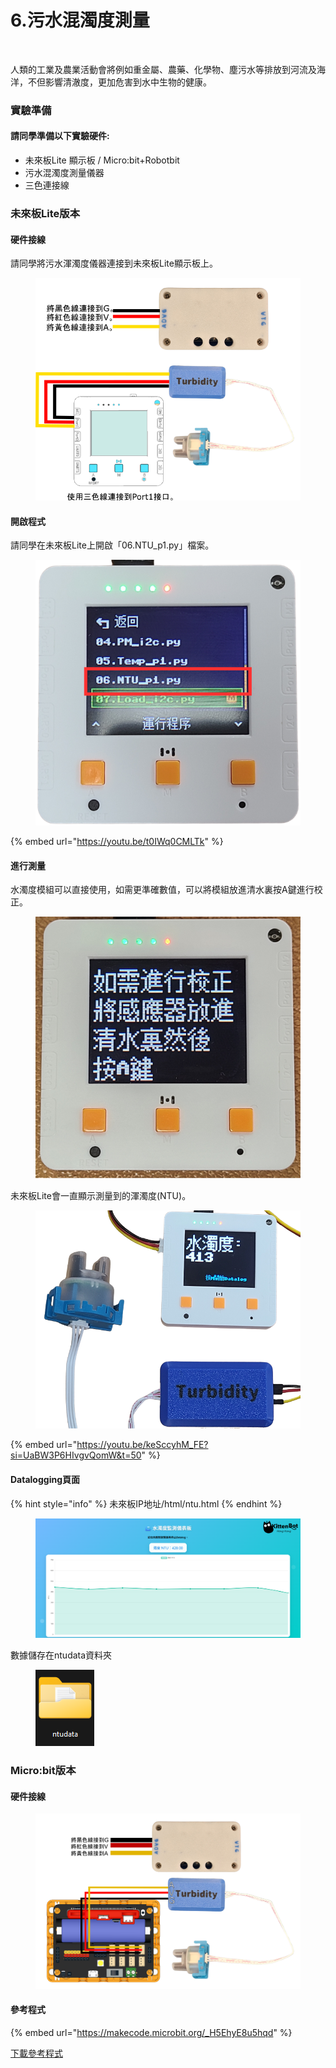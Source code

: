 # 6.污水混濁度測量

<figure><img src="https://files.gitbook.com/v0/b/gitbook-x-prod.appspot.com/o/spaces%2F6uJvpXC43onNIIwhMlWo%2Fuploads%2FCg3h4E22a2raNnDEC8Zg%2Fimage.png?alt=media&#x26;token=d515962b-28cd-46aa-bb02-bb2ad9ae757e" alt=""><figcaption></figcaption></figure>

人類的工業及農業活動會將例如重金屬、農藥、化學物、塵污水等排放到河流及海洋，不但影響清澈度，更加危害到水中生物的健康。

### 實驗準備

#### 請同學準備以下實驗硬件:

* 未來板Lite 顯示板 / Micro:bit+Robotbit
* 污水混濁度測量儀器
* 三色連接線

### 未來板Lite版本

#### 硬件接線

請同學將污水渾濁度儀器連接到未來板Lite顯示板上。

<figure><img src="../.gitbook/assets/turbidity_wiring (1).png" alt=""><figcaption></figcaption></figure>

#### 開啟程式

請同學在未來板Lite上開啟「06.NTU\_p1.py」檔案。



<figure><img src="../.gitbook/assets/image (5).png" alt=""><figcaption></figcaption></figure>

{% embed url="https://youtu.be/t0IWq0CMLTk" %}

#### 進行測量

水濁度模組可以直接使用，如需更準確數值，可以將模組放進清水裏按A鍵進行校正。

<figure><img src="../.gitbook/assets/turbidityprogram1.png" alt=""><figcaption></figcaption></figure>

未來板Lite會一直顯示測量到的渾濁度(NTU)。

<figure><img src="../.gitbook/assets/turbidityprogram.png" alt=""><figcaption></figcaption></figure>

{% embed url="https://youtu.be/keSccyhM_FE?si=UaBW3P6HIvgvQomW&t=50" %}

#### Datalogging頁面

{% hint style="info" %}
未來板IP地址/html/ntu.html
{% endhint %}

<figure><img src="../.gitbook/assets/image.png" alt=""><figcaption></figcaption></figure>

數據儲存在ntudata資料夾

<figure><img src="../.gitbook/assets/image (149).png" alt=""><figcaption></figcaption></figure>

### Micro:bit版本

#### 硬件接線

<figure><img src="../.gitbook/assets/turbidityV2_edu.png" alt=""><figcaption></figcaption></figure>

#### 參考程式

{% embed url="https://makecode.microbit.org/_H5EhyE8u5hqd" %}

[下載參考程式](https://makecode.microbit.org/_H5EhyE8u5hqd)
